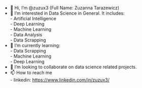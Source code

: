 - 👋 Hi, I’m @zuzux3 (Full Name: Zuzanna Tarazewicz)
- 👀 I’m interested in Data Science in General. It includes:</br><space><space><space><space>- Artificial Intelligence</br><space><space><space><space> - Deep Learning</br><space><space><space><space>- Machine Learning</br><space><space><space><space> - Data Analysis</br><space><space><space><space> - Data Scrapping</br>
- 🌱 I’m currently learning:</br><space><space><space><space>- Data Scrapping</br><space><space><space><space>- Machine Learning</br><space><space><space><space>- Deep Learning</br>
- 💞️ I’m looking to collaborate on data science related projects.
- 📫 How to reach me </br><space><space><space><space>- linkedin: https://www.linkedin.com/in/zuzux3/ 

<!---
zuzux3/zuzux3 is a ✨ special ✨ repository because its `README.md` (this file) appears on your GitHub profile.
You can click the Preview link to take a look at your changes.
--->
